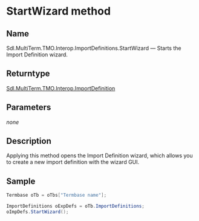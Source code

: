 # StartWizard method

## Name

Sdl.MultiTerm.TMO.Interop.ImportDefinitions.StartWizard —          Starts the Import Definition wizard.

## Returntype
[Sdl.MultiTerm.TMO.Interop.ImportDefinition](Sdl.MultiTerm.TMO.Interop.ImportDefinition.md)

## Parameters
*none*


## Description

Applying this method opens the Import Definition wizard, which allows you to create a new import definition with the wizard GUI.


## Sample


```cs
Termbase oTb = oTbs["Termbase name"];

ImportDefinitions oExpDefs = oTb.ImportDefinitions;
oImpDefs.StartWizard();
```

